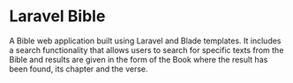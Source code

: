 # Laravel Bible

<p>
  A Bible web application built using Laravel and Blade templates. It includes a search functionality that allows users to search for specific texts from the Bible and results are given in the form of the Book where the result has been found, its chapter and the verse.
</p>

<img href="./screenshots/homepage.png">
